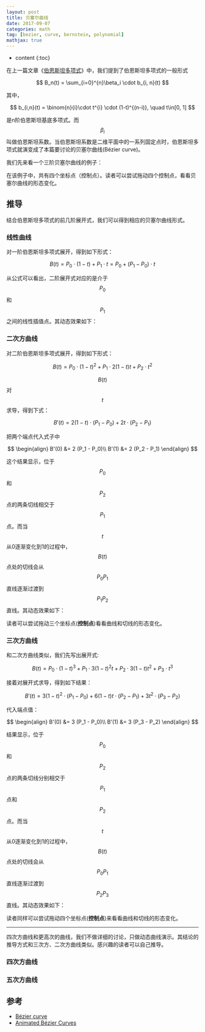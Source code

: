 ```yaml
---
layout: post
title: 贝塞尔曲线
date: 2017-09-07
categories: math
tag: [bezier, curve, bernstein, polynomial]
mathjax: true
---
```

* content
{:toc}

<style>

.curve, .line {
  fill: none;
  stroke-width: 1px;
}
.curve {
  stroke: red;
  stroke-width: 3px;
}
.control {
  fill: #ccc;
  stroke: #000;
  stroke-width: .5px;
	cursor: move;
}
.control.drag, .control:hover {
	fill: #fe0;
}
.controltext {
  font-size: .6em;
}
svg {
  display: inline-block;
}
.vis {
    <!-- border: 1px solid #ddd; -->
}
</style>
<script src="/assets/js/2017/09/07/d3.min.js"></script>
<script src="/assets/js/2017/09/07/control.js"></script>

在上一篇文章《[伯恩斯坦多项式](/math/2017/09/06/bernstein-polynomial/)》中，我们提到了伯恩斯坦多项式的一般形式

$$
B_n(t) = \sum_{i=0}^{n}\beta_i \cdot b_{i, n}(t)
$$

其中，

$$
b_{i,n}(t) = \binom{n}{i}\cdot t^{i} \cdot (1-t)^{(n-i)}, \quad t\in[0, 1]
$$

是n阶伯恩斯坦基底多项式。而$$\beta_i$$叫做伯恩斯坦系数。当伯恩斯坦系数是二维平面中的一系列固定点时，伯恩斯坦多项式就演变成了本篇要讨论的贝塞尔曲线(Bézier curve)。

我们先来看一个三阶贝塞尔曲线的例子：

<div id="vis" class="vis">
	<script>
	    var points = [
            {x: -120, y: 0},
            {x: -56, y: 177},
            {x: 69,y: 228},
            {x: 120, y: 60},
        ];
		bezierCurveAnimation("#vis", points);
	</script>
</div>

在该例子中，共有四个坐标点（控制点）。读者可以尝试拖动四个控制点，看看贝塞尔曲线的形态变化。



## 推导

结合伯恩斯坦多项式的前几阶展开式，我们可以得到相应的贝塞尔曲线形式。

### 线性曲线
对一阶伯恩斯坦多项式展开，得到如下形式：

$$
B(t) = P_0 \cdot (1-t) + P_1 \cdot t  = P_0 + (P_1 - P_0) \cdot t
$$

从公式可以看出，二阶展开式对应的是介于$$P_0$$和$$P_1$$之间的线性插值点。其动态效果如下：

<div id="vis0" class="vis">
	<script>
        var points = [
            {x: 0, y: 0},
            {x: 60, y: 260},
        ];
		bezierCurveAnimation("#vis0", points);
	</script>
</div>


### 二次方曲线

对二阶伯恩斯坦多项式展开，得到如下形式：

$$
B(t) = P_0 \cdot (1-t)^2 + P_1\cdot 2(1-t)t + P_2 \cdot t^2
$$

$$B(t)$$对$$t$$求导，得到下式：

$$
B'(t) = 2(1-t)\cdot (P_1 - P_0) + 2t\cdot (P_2 - P_1)
$$

把两个端点代入式子中

$$
\begin{align}
B'(0) &= 2 (P_1 - P_0)\\
B'(1) &= 2 (P_2 - P_1)
\end{align}
$$

这个结果显示，位于$$P_0$$和$$P_2$$点的两条切线相交于$$P_1$$点。而当$$t$$从0逐渐变化到1的过程中，$$B(t)$$点处的切线会从$$P_0P_1$$直线逐渐过渡到$$P_1P_2$$直线。其动态效果如下：

<div id="vis1" class="vis">
	<script>
        var points = [
            {x: 0, y: 0},
            {x: 60, y: 181},
            {x: -60,y: 258},
        ];
		bezierCurveAnimation("#vis1", points);
	</script>
</div>

读者可以尝试拖动三个坐标点(**控制点**)看看曲线和切线的形态变化。

### 三次方曲线

和二次方曲线类似，我们先写出展开式:

$$
B(t) = P_0 \cdot (1-t)^3 + P_1\cdot 3(1-t)^2t + P_2 \cdot 3(1-t)t^2 + P_3 \cdot t^3
$$

接着对展开式求导，得到如下结果：

$$
B'(t) = 3(1-t)^2\cdot (P_1 - P_0) + 6(1-t)t\cdot (P_2 - P_1) + 3t^2\cdot(P_3 - P_2)
$$

代入端点值：

$$
\begin{align}
B'(0) &= 3 (P_1 - P_0)\\
B'(1) &= 3 (P_3 - P_2)
\end{align}
$$

结果显示，位于$$P_0$$和$$P_2$$点的两条切线分别相交于$$P_1$$点和$$P_2$$点。而当$$t$$从0逐渐变化到1的过程中，$$B(t)$$点处的切线会从$$P_0P_1$$直线逐渐过渡到$$P_2P_3$$直线。其动态效果如下：

<div id="vis2" class="vis">
	<script>
	    var points = [
            {x: 0, y: 0},
            {x: 60, y: 131},
            {x: 0,y: 258},
            {x: -60, y: 176},
        ];
		bezierCurveAnimation("#vis2", points);
	</script>
</div>

读者同样可以尝试拖动四个坐标点(**控制点**)来看看曲线和切线的形态变化。

----------------------------
四次方曲线和更高次的曲线，我们不做详细的讨论，只做动态曲线演示。其结论的推导方式和三次方、二次方曲线类似。感兴趣的读者可以自己推导。

### 四次方曲线

<div id="vis3" class="vis">
	<script>
	    var points = [
            {x: 0, y: 0},
            {x: 80, y: 131},
            {x: 60,y: 258},
            {x: -80, y: 206},
            {x: -60, y: 80}
        ];
		bezierCurveAnimation("#vis3", points);
	</script>
</div>

### 五次方曲线

<div id="vis4" class="vis">
	<script>
	    var points = [
            {x: 0, y: 0},
            {x: 80, y: 131},
            {x: 0,y: 258},
            {x: -60, y: 206},
            {x: 0, y: 140},
			{x: -30, y: 60}
        ];
		bezierCurveAnimation("#vis4", points);
	</script>
</div>




## 参考

- [Bézier curve](https://en.wikipedia.org/wiki/B%C3%A9zier_curve)
- [Animated Bézier Curves](https://www.jasondavies.com/animated-bezier/)

